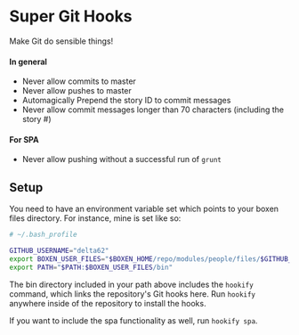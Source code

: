 # Super Git Hooks

Make Git do sensible things!

#### In general

- Never allow commits to master
- Never allow pushes to master
- Automagically Prepend the story ID to commit messages
- Never allow commit messages longer than 70 characters (including the story #)

#### For SPA

- Never allow pushing without a successful run of `grunt`

## Setup

You need to have an environment variable set which points to your boxen files directory. For instance, mine is
set like so:

``` bash
# ~/.bash_profile

GITHUB_USERNAME="delta62"
export BOXEN_USER_FILES="$BOXEN_HOME/repo/modules/people/files/$GITHUB_USERNAME"
export PATH="$PATH:$BOXEN_USER_FILES/bin"
```

The bin directory included in your path above includes the `hookify` command, which links
the repository's Git hooks here. Run `hookify` anywhere inside of the repository to install
the hooks.

If you want to include the spa functionality as well, run `hookify spa`.
